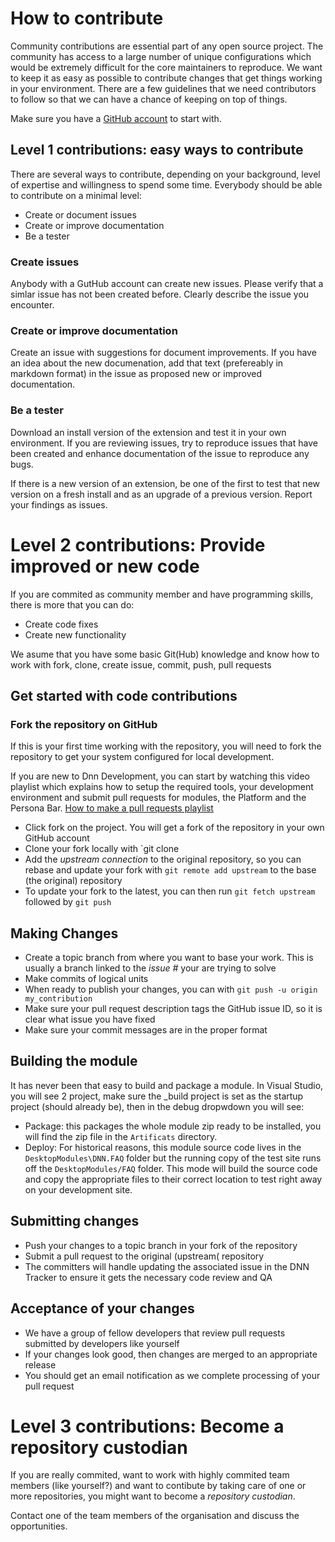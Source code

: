 # How to contribute

Community contributions are essential part of any open source project. The community has access to a large number of unique configurations which would be extremely difficult for the core maintainers to reproduce. We want to keep it as easy as possible to contribute changes that get things working in your environment. There are a few guidelines that we need contributors to follow so that we can have a chance of keeping on top of things.

Make sure you have a [GitHub account](https://github.com/signup/free) to start with.

## Level 1 contributions: easy ways to contribute
There are several ways to contribute, depending on your background, level of expertise and willingness to spend some time. Everybody should be able to contribute on a minimal level:
* Create or document issues
* Create or improve documentation
* Be a tester

### Create issues
Anybody with a GutHub account can create new issues. Please verify that a simlar issue has not been created before. Clearly describe the issue you encounter.

### Create or improve documentation
Create an issue with suggestions for document improvements. If you have an idea about the new documenation, add that text (prefereably in markdown format) in the issue as proposed new or improved documentation.

### Be a tester
Download an install version of the extension and test it in your own environment. If you are reviewing issues, try to reproduce issues that have been created and enhance documentation of the issue to reproduce any bugs. 

If there is a new version of an extension, be one of the first to test that new version on a fresh install and as an upgrade of a previous version. Report your findings as issues.

# Level 2 contributions: Provide improved or new code 
If you are commited as community member and have programming skills, there is more that you can do:
* Create code fixes
* Create new functionality

We asume that you have some basic Git(Hub) knowledge and know how to work with fork, clone, create issue, commit, push, pull requests

## Get started with code contributions

### Fork the repository on GitHub
If this is your first time working with the repository, you will need to fork the repository to get your system configured for local development.

If you are new to Dnn Development, you can start by watching this video playlist which explains how to setup the required tools, your development environment and submit pull requests for modules, the Platform and the Persona Bar.
[How to make a pull requests playlist](https://www.youtube.com/playlist?list=PLIx1M8IdVvqZ0bnODGqJyxvONNPj5BzMP)

* Click fork on the project. You will get a fork of the repository in your own GitHub account
* Clone your fork locally with `git clone
* Add the *upstream connection* to the original repository, so you can rebase and update your fork with `git remote add upstream` to the base (the original) repository
* To update your fork to the latest, you can then run `git fetch upstream` followed by `git push`
  
## Making Changes
* Create a topic branch from where you want to base your work. This is usually a branch linked to the *issue #* your are trying to solve
* Make commits of logical units
* When ready to publish your changes, you can with `git push -u origin my_contribution`
* Make sure your pull request description tags the GitHub issue ID, so it is clear what issue you have fixed
* Make sure your commit messages are in the proper format

## Building the module
It has never been that easy to build and package a module. In Visual Studio, you will see 2 project, make sure the _build project is set as the startup project (should already be), then in the debug dropwdown you will see:
* Package: this packages the whole module zip ready to be installed, you will find the zip file in the `Artificats` directory.
* Deploy: For historical reasons, this module source code lives in the `DesktopModules\DNN.FAQ` folder but the running copy of the test site runs off the `DesktopModules/FAQ` folder. This mode will build the source code and copy the appropriate files to their correct location to test right away on your development site.

## Submitting changes
* Push your changes to a topic branch in your fork of the repository
* Submit a pull request to the original (upstream( repository 
* The committers will handle updating the associated issue in the DNN Tracker to ensure it gets the necessary code review and QA

## Acceptance of your changes
* We have a group of fellow developers that review pull requests submitted by developers like yourself
* If your changes look good, then changes are merged to an appropriate release
* You should get an email notification as we complete processing of your pull request

# Level 3 contributions: Become a repository custodian
If you are really commited, want to work with highly commited team members (like yourself?) and want to contibute by taking care of one or more repositories, you might want to become a *repository custodian*. 

Contact one of the team members of the organisation and discuss the opportunities.
